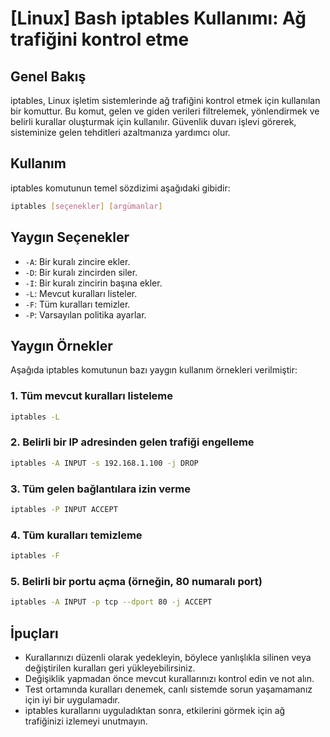 # [Linux] Bash iptables Kullanımı: Ağ trafiğini kontrol etme

## Genel Bakış
iptables, Linux işletim sistemlerinde ağ trafiğini kontrol etmek için kullanılan bir komuttur. Bu komut, gelen ve giden verileri filtrelemek, yönlendirmek ve belirli kurallar oluşturmak için kullanılır. Güvenlik duvarı işlevi görerek, sisteminize gelen tehditleri azaltmanıza yardımcı olur.

## Kullanım
iptables komutunun temel sözdizimi aşağıdaki gibidir:

```bash
iptables [seçenekler] [argümanlar]
```

## Yaygın Seçenekler
- `-A`: Bir kuralı zincire ekler.
- `-D`: Bir kuralı zincirden siler.
- `-I`: Bir kuralı zincirin başına ekler.
- `-L`: Mevcut kuralları listeler.
- `-F`: Tüm kuralları temizler.
- `-P`: Varsayılan politika ayarlar.

## Yaygın Örnekler
Aşağıda iptables komutunun bazı yaygın kullanım örnekleri verilmiştir:

### 1. Tüm mevcut kuralları listeleme
```bash
iptables -L
```

### 2. Belirli bir IP adresinden gelen trafiği engelleme
```bash
iptables -A INPUT -s 192.168.1.100 -j DROP
```

### 3. Tüm gelen bağlantılara izin verme
```bash
iptables -P INPUT ACCEPT
```

### 4. Tüm kuralları temizleme
```bash
iptables -F
```

### 5. Belirli bir portu açma (örneğin, 80 numaralı port)
```bash
iptables -A INPUT -p tcp --dport 80 -j ACCEPT
```

## İpuçları
- Kurallarınızı düzenli olarak yedekleyin, böylece yanlışlıkla silinen veya değiştirilen kuralları geri yükleyebilirsiniz.
- Değişiklik yapmadan önce mevcut kurallarınızı kontrol edin ve not alın.
- Test ortamında kuralları denemek, canlı sistemde sorun yaşamamanız için iyi bir uygulamadır.
- iptables kurallarını uyguladıktan sonra, etkilerini görmek için ağ trafiğinizi izlemeyi unutmayın.